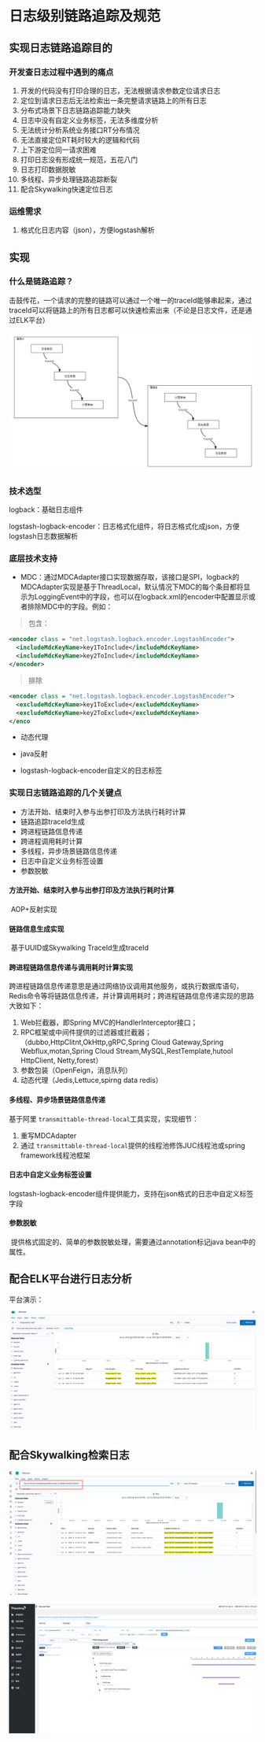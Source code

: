 # 日志级别链路追踪及规范  <!-- {docsify-ignore-all} -->



## 实现日志链路追踪目的

### 开发查日志过程中遇到的痛点

1. 开发的代码没有打印合理的日志，无法根据请求参数定位请求日志
2. 定位到请求日志后无法检索出一条完整请求链路上的所有日志
3. 分布式场景下日志链路追踪能力缺失
4. 日志中没有自定义业务标签，无法多维度分析
5. 无法统计分析系统业务接口RT分布情况
6. 无法直接定位RT耗时较大的逻辑和代码
7. 上下游定位同一请求困难
8. 打印日志没有形成统一规范，五花八门
9. 日志打印数据脱敏
10. 多线程、异步处理链路追踪断裂
10. 配合Skywalking快速定位日志

### 运维需求

1. 格式化日志内容（json），方便logstash解析



## 实现

### 什么是链路追踪？

​    击鼓传花，一个请求的完整的链路可以通过一个唯一的traceId能够串起来，通过traceId可以将链路上的所有日志都可以快速检索出来（不论是日志文件，还是通过ELK平台）

![trace](../../../_media/image/structure/tools/trace.png)

### 技术选型

logback：基础日志组件

logstash-logback-encoder：日志格式化组件，将日志格式化成json，方便logstash日志数据解析

### 底层技术支持

* MDC：通过MDCAdapter接口实现数据存取，该接口是SPI，logback的MDCAdapter实现是基于ThreadLocal，默认情况下MDC的每个条目都将显示为LoggingEvent中的字段，也可以在logback.xml的encoder中配置显示或者排除MDC中的字段。例如：

> 包含：

```xml
<encoder class = "net.logstash.logback.encoder.LogstashEncoder">
  <includeMdcKeyName>key1ToInclude</includeMdcKeyName>
  <includeMdcKeyName>key2ToInclude</includeMdcKeyName>
</encoder>
```

> 排除

```xml
<encoder class = "net.logstash.logback.encoder.LogstashEncoder">
  <excludeMdcKeyName>key1ToExclude</excludeMdcKeyName>
  <excludeMdcKeyName>key2ToExclude</excludeMdcKeyName>
</enco
```

* 动态代理

* java反射
* logstash-logback-encoder自定义的日志标签

### 实现日志链路追踪的几个关键点

- 方法开始、结束时入参与出参打印及方法执行耗时计算
- 链路追踪traceId生成
- 跨进程链路信息传递
- 跨进程调用耗时计算
- 多线程，异步场景链路信息传递
- 日志中自定义业务标签设置
- 参数脱敏

#### 方法开始、结束时入参与出参打印及方法执行耗时计算

​    AOP+反射实现

#### 链路信息生成实现

​    基于UUID或Skywalking TraceId生成traceId

#### 跨进程链路信息传递与调用耗时计算实现

​    跨进程链路信息传递意思是通过网络协议调用其他服务，或执行数据库语句，Redis命令等将链路信息传递，并计算调用耗时；跨进程链路信息传递实现的思路大致如下：

1. Web拦截器，即Spring MVC的HandlerInterceptor接口；
2. RPC框架或中间件提供的过滤器或拦截器；（dubbo,HttpClitnt,OkHttp,gRPC,Spring Cloud Gateway,Spring Webflux,motan,Spring Cloud Stream,MySQL,RestTemplate,hutool HttpClient, Netty,forest）
3. 参数包装（OpenFeign，消息队列）
4. 动态代理（Jedis,Lettuce,spirng data redis）

#### 多线程、异步场景链路信息传递

   基于阿里 `transmittable-thread-local`工具实现，实现细节：

1. 重写MDCAdapter
2. 通过 `transmittable-thread-local`提供的线程池修饰JUC线程池或spring framework线程池框架

#### 日志中自定义业务标签设置

​    logstash-logback-encoder组件提供能力，支持在json格式的日志中自定义标签字段

#### 参数脱敏

​    提供格式固定的、简单的参数脱敏处理，需要通过annotation标记java bean中的属性。



## 配合ELK平台进行日志分析

平台演示：

![image-20230714184332250](../../../_media/image/structure/tools/kibana.png)

## 配合Skywalking检索日志

![image-20230714194215321](../../../_media/image/structure/tools/sky-log.png)

![image-20230714194142967](../../../_media/image/structure/tools/sky.png)








